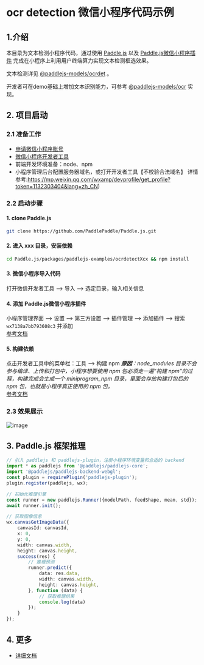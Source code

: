 # ocr detection 微信小程序代码示例

## 1.介绍
本目录为文本检测小程序代码，通过使用 [Paddle.js](https://github.com/PaddlePaddle/Paddle.js) 以及 [Paddle.js微信小程序插件](https://mp.weixin.qq.com/wxopen/plugindevdoc?appid=wx7138a7bb793608c3&token=956931339&lang=zh_CN) 完成在小程序上利用用户终端算力实现文本检测框选效果。

文本检测详见 [@paddlejs-models/ocrdet](https://github.com/PaddlePaddle/Paddle.js/tree/release/v2.2.3/packages/paddlejs-models/ocrdetection) 。

开发者可在demo基础上增加文本识别能力，可参考 [@paddlejs-models/ocr](https://github.com/PaddlePaddle/Paddle.js/blob/release/v2.2.3/packages/paddlejs-models/ocr/src/index.ts) 实现。

## 2. 项目启动

### 2.1 准备工作
* [申请微信小程序账号](https://mp.weixin.qq.com/)
* [微信小程序开发者工具](https://developers.weixin.qq.com/miniprogram/dev/devtools/download.html)
* 前端开发环境准备：node、npm
* 小程序管理后台配置服务器域名，或打开开发者工具【不校验合法域名】 
详情参考:https://mp.weixin.qq.com/wxamp/devprofile/get_profile?token=1132303404&lang=zh_CN)

### 2.2 启动步骤
#### **1. clone Paddle.js**
```sh
git clone https://github.com/PaddlePaddle/Paddle.js.git
```

#### **2. 进入 xxx 目录，安装依赖**
```sh
cd Paddle.js/packages/paddlejs-examples/ocrdetectXcx && npm install
```

#### **3. 微信小程序导入代码**
打开微信开发者工具 --> 导入 --> 选定目录，输入相关信息

#### **4. 添加 Paddle.js微信小程序插件**
小程序管理界面 --> 设置 --> 第三方设置 --> 插件管理 --> 添加插件 --> 搜索 `wx7138a7bb793608c3` 并添加  
[参考文档](https://developers.weixin.qq.com/miniprogram/dev/framework/plugin/using.html)

#### **5. 构建依赖**
点击开发者工具中的菜单栏：工具 --> 构建 npm
***原因**：node_modules 目录不会参与编译、上传和打包中，小程序想要使用 npm 包必须走一遍“构建 npm”的过程，构建完成会生成一个 miniprogram_npm 目录，里面会存放构建打包后的 npm 包，也就是小程序真正使用的 npm 包。*  
[参考文档](https://developers.weixin.qq.com/miniprogram/dev/devtools/npm.html)

### 2.3 效果展示
![image](https://user-images.githubusercontent.com/43414102/157648579-cdbbee61-9866-4364-9edd-a97ac0eda0c1.png)

## 3. Paddle.js 框架推理
```typescript
// 引入 paddlejs 和 paddlejs-plugin，注册小程序环境变量和合适的 backend
import * as paddlejs from '@paddlejs/paddlejs-core';
import '@paddlejs/paddlejs-backend-webgl';
const plugin = requirePlugin('paddlejs-plugin');
plugin.register(paddlejs, wx);

// 初始化推理引擎
const runner = new paddlejs.Runner({modelPath, feedShape, mean, std}); 
await runner.init();

// 获取图像信息
wx.canvasGetImageData({
    canvasId: canvasId,
    x: 0,
    y: 0,
    width: canvas.width,
    height: canvas.height,
    success(res) {
        // 推理预测
        runner.predict({
            data: res.data,
            width: canvas.width,
            height: canvas.height,
        }, function (data) {
            // 获取推理结果
            console.log(data)
        });
    }
});
```

## 4. 更多
* [详细文档](https://mp.weixin.qq.com/s/GP1lc3FZ6lQyD7FJfU67xw)
